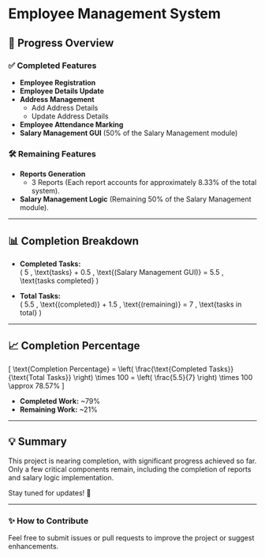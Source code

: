 # Employee Management System  

## 🚀 Progress Overview  

### ✅ Completed Features  
- **Employee Registration**  
- **Employee Details Update**  
- **Address Management**  
  - Add Address Details  
  - Update Address Details  
- **Employee Attendance Marking**  
- **Salary Management GUI** (50% of the Salary Management module)  

### 🛠️ Remaining Features  
- **Reports Generation**  
  - 3 Reports (Each report accounts for approximately 8.33% of the total system).  
- **Salary Management Logic** (Remaining 50% of the Salary Management module).  

---

## 📊 Completion Breakdown  

- **Completed Tasks:**  
  \( 5 \, \text{tasks} + 0.5 \, \text{(Salary Management GUI)} = 5.5 \, \text{tasks completed} \)  

- **Total Tasks:**  
  \( 5.5 \, \text{(completed)} + 1.5 \, \text{(remaining)} = 7 \, \text{tasks in total} \)  

---

## 📈 Completion Percentage  

\[
\text{Completion Percentage} = \left( \frac{\text{Completed Tasks}}{\text{Total Tasks}} \right) \times 100 = \left( \frac{5.5}{7} \right) \times 100 \approx 78.57\%
\]

- **Completed Work:** ~79%  
- **Remaining Work:** ~21%  

---

## 💡 Summary  

This project is nearing completion, with significant progress achieved so far. Only a few critical components remain, including the completion of reports and salary logic implementation.  

Stay tuned for updates! 🚀  

---

### ✨ How to Contribute  

Feel free to submit issues or pull requests to improve the project or suggest enhancements.  
